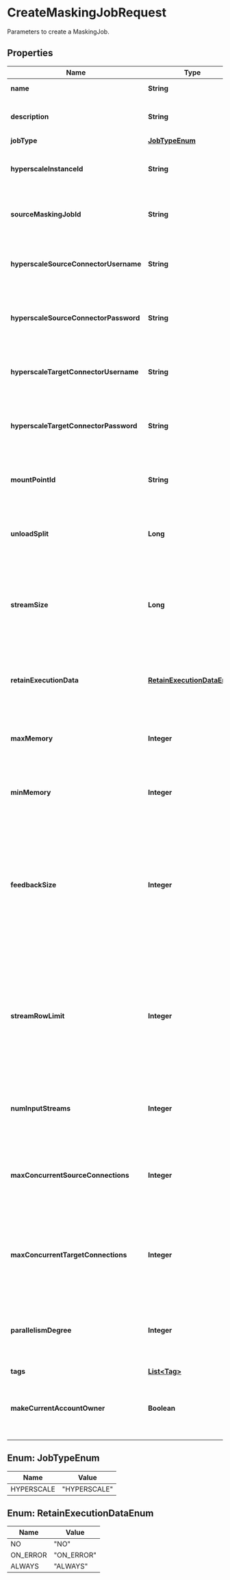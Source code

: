 

# CreateMaskingJobRequest

Parameters to create a MaskingJob.

## Properties

| Name | Type | Description | Notes |
|------------ | ------------- | ------------- | -------------|
|**name** | **String** | The name to give the Masking Job. |  [optional] |
|**description** | **String** | The description of the Job (Hyperscale Job only). |  [optional] |
|**jobType** | [**JobTypeEnum**](#JobTypeEnum) | The type of Job. |  [optional] |
|**hyperscaleInstanceId** | **String** | The ID of the HyperscaleInstance to create this Job on (Hyperscale Job only). |  [optional] |
|**sourceMaskingJobId** | **String** | The ID of the Masking Job to use as the source (Hyperscale Job only). |  [optional] |
|**hyperscaleSourceConnectorUsername** | **String** | The username to set for the Source Connector that will be imported (Hyperscale Job only). |  [optional] |
|**hyperscaleSourceConnectorPassword** | **String** | The password to set for the Source Connector that will be imported (Hyperscale Job only). |  [optional] |
|**hyperscaleTargetConnectorUsername** | **String** | The username to set for the Target Connector that will be imported (Hyperscale Job only). |  [optional] |
|**hyperscaleTargetConnectorPassword** | **String** | The password to set for the Target Connector that will be imported (Hyperscale Job only). |  [optional] |
|**mountPointId** | **String** | The ID of the MountPoint to use for the resulting dataset (Hyperscale Job only). |  [optional] |
|**unloadSplit** | **Long** | The number of unloaded files to be generated from the source database (Hyperscale Job only). |  [optional] |
|**streamSize** | **Long** | The stream size to be used by the sqlldr oracle utility which specifies the size (in bytes) of the data stream sent from the client to the server (Hyperscale Job only). |  [optional] |
|**retainExecutionData** | [**RetainExecutionDataEnum**](#RetainExecutionDataEnum) | Defines whether execution data will be stored after execution is complete (Hyperscale Job only). |  [optional] |
|**maxMemory** | **Integer** | Maximum memory, in MB, to be allocated for each Masking job (Hyperscale Job only). |  [optional] |
|**minMemory** | **Integer** | Minimum memory, in MB, to be allocated for each Masking job (Hyperscale Job only). |  [optional] |
|**feedbackSize** | **Integer** | The granularity with which the masking engine provides updates on the progress of the masking job. For instance, a feedbackSize of 50000 results in log updates whenever 50000 rows are processed during the masking phase (Hyperscale Job only). |  [optional] |
|**streamRowLimit** | **Integer** | The stream row limit constrains the total number of rows that may enter the job for each masking stream. Setting this value to 0 allows unlimited rows into each stream, while leaving it blank will select a default limit based on job type (Hyperscale Job only). |  [optional] |
|**numInputStreams** | **Integer** | Number of input streams to be configured for Masking Job (Hyperscale Job only). |  [optional] |
|**maxConcurrentSourceConnections** | **Integer** | Maximum number of parallel connection that the Hyperscale instance can have with the source datasource (Hyperscale Job only). |  [optional] |
|**maxConcurrentTargetConnections** | **Integer** | Maximum number of parallel connection that the Hyperscale instance can have with the target datasource (Hyperscale Job only). |  [optional] |
|**parallelismDegree** | **Integer** | The degree of parallelism (DOP) per Oracle job to recreate the index in the post-load process (Hyperscale Job only). |  [optional] |
|**tags** | [**List&lt;Tag&gt;**](Tag.md) |  |  [optional] |
|**makeCurrentAccountOwner** | **Boolean** | Whether the account creating this Masking job must be configured as owner of it (Hyperscale Job only). |  [optional] |



## Enum: JobTypeEnum

| Name | Value |
|---- | -----|
| HYPERSCALE | &quot;HYPERSCALE&quot; |



## Enum: RetainExecutionDataEnum

| Name | Value |
|---- | -----|
| NO | &quot;NO&quot; |
| ON_ERROR | &quot;ON_ERROR&quot; |
| ALWAYS | &quot;ALWAYS&quot; |



